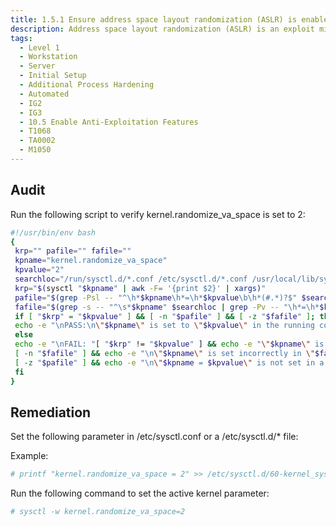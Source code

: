```yaml
---
title: 1.5.1 Ensure address space layout randomization (ASLR) is enabled
description: Address space layout randomization (ASLR) is an exploit mitigation technique which randomly arranges the address space of key data areas of a process.
tags:
  - Level 1
  - Workstation
  - Server
  - Initial Setup
  - Additional Process Hardening
  - Automated
  - IG2
  - IG3
  - 10.5 Enable Anti-Exploitation Features
  - T1068
  - TA0002
  - M1050
---
```


## Audit
Run the following script to verify kernel.randomize_va_space is set to 2:
```bash
#!/usr/bin/env bash
{
 krp="" pafile="" fafile=""
 kpname="kernel.randomize_va_space"
 kpvalue="2"
 searchloc="/run/sysctl.d/*.conf /etc/sysctl.d/*.conf /usr/local/lib/sysctl.d/*.conf /usr/lib/sysctl.d/*.conf /lib/sysctl.d/*.conf /etc/sysctl.conf"
 krp="$(sysctl "$kpname" | awk -F= '{print $2}' | xargs)"
 pafile="$(grep -Psl -- "^\h*$kpname\h*=\h*$kpvalue\b\h*(#.*)?$" $searchloc)"
 fafile="$(grep -s -- "^\s*$kpname" $searchloc | grep -Pv -- "\h*=\h*$kpvalue\b\h*" | awk -F: '{print $1}')"
 if [ "$krp" = "$kpvalue" ] && [ -n "$pafile" ] && [ -z "$fafile" ]; then
 echo -e "\nPASS:\n\"$kpname\" is set to \"$kpvalue\" in the running configuration and in \"$pafile\""
 else
 echo -e "\nFAIL: "[ "$krp" != "$kpvalue" ] && echo -e "\"$kpname\" is set to \"$krp\" in the running configuration\n"
 [ -n "$fafile" ] && echo -e "\n\"$kpname\" is set incorrectly in \"$fafile\""
 [ -z "$pafile" ] && echo -e "\n\"$kpname = $kpvalue\" is not set in a kernel parameter configuration file\n"
 fi
}
```

## Remediation
Set the following parameter in /etc/sysctl.conf or a /etc/sysctl.d/* file:

Example:
```bash
# printf "kernel.randomize_va_space = 2" >> /etc/sysctl.d/60-kernel_sysctl.conf
```

Run the following command to set the active kernel parameter:
```bash
# sysctl -w kernel.randomize_va_space=2
```
